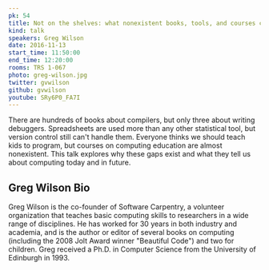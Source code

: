 ```yaml
---
pk: 54
title: Not on the shelves: what nonexistent books, tools, and courses can tell us about ourselves
kind: talk
speakers: Greg Wilson
date: 2016-11-13
start_time: 11:50:00
end_time: 12:20:00
rooms: TRS 1-067
photo: greg-wilson.jpg
twitter: gvwilson
github: gvwilson
youtube: SRy6P0_FA7I
---
```


There are hundreds of books about compilers, but only three about writing debuggers. Spreadsheets are used more than any other statistical tool, but version control still can't handle them.  Everyone thinks we should teach kids to program, but courses on computing education are almost nonexistent.  This talk explores why these gaps exist and what they tell us about computing today and in future.

## Greg Wilson Bio

Greg Wilson is the co-founder of Software Carpentry, a volunteer organization that teaches basic computing skills to researchers in a wide range of disciplines.  He has worked for 30 years in both industry and academia, and is the author or editor of several books on computing (including the 2008 Jolt Award winner "Beautiful Code") and two for children. Greg received a Ph.D. in Computer Science from the University of Edinburgh in 1993.